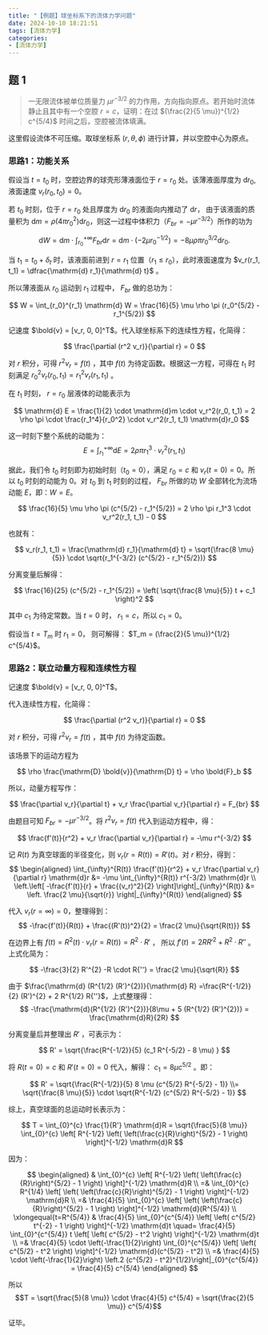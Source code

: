 ```yaml
---
title: "【例题】球坐标系下的流体力学问题"
date: 2024-10-10 18:21:51
tags: [流体力学]
categories:
- [流体力学]
---
```

<link rel="stylesheet" href="https://cdn.jsdelivr.net/npm/katex/dist/katex.min.css">
<!--Katex style sheet for mobile-->
<style type="text/css">
@media only screen and (max-width: 600px) {
  .katex-display > .katex {
    max-width: 100%;
    overflow-x: auto;
    overflow-y: hidden;
  }
}
</style>

## 题 1

> 一无限流体被单位质量力 $\mu r^{-3/2}$ 的力作用，方向指向原点。若开始时流体静止且其中有一个空腔 $r=c$，证明：在过 $(\frac{2}{5 \mu})^{1/2} c^{5/4}$ 时间之后，空腔被流体填满。

这里假设流体不可压缩。取球坐标系 $(r, \theta, \phi)$ 进行计算，并以空腔中心为原点。

### 思路1：功能关系

假设当 $t=t_0$ 时，空腔边界的球壳形薄液面位于 $r=r_0$ 处。该薄液面厚度为 $\mathrm{d}r_0$, 液面速度 $v_r (r_0, t_0) = 0$。  

若 $t_0$ 时刻，位于 $r=r_0$ 处且厚度为 $\mathrm{d}r_0$ 的液面向内推动了 $\mathrm{d} r$， 由于该液面的质量积为 $\mathrm{d}m = \rho (4 \pi r_0^2) \mathrm{d}r_0$，则这一过程中体积力（$F_{br} = -\mu r^{-3/2}$）所作的功为

$$
\mathrm{d} W = \mathrm{d}m \cdot \int_{r_0}^{+\infty} F_{br} \mathrm{d}r = \mathrm{d}m \cdot (-2 \mu r_0^{-1/2}) = -8 \mu \rho \pi r_0^{3/2} \mathrm{d}r_0 .
$$

当 $t_1 = t_0 + \delta_t$ 时，该液面前进到 $r=r_1$ 位置（$r_1 \le r_0$），此时液面速度为 $v_r(r_1, t_1) = \dfrac{\mathrm{d} r_1}{\mathrm{d} t}$ 。

所以薄液面从 $r_0$ 运动到 $r_1$ 过程中， $F_{br}$ 做的总功为：

$$
W = \int_{r_0}^{r_1} \mathrm{d} W = \frac{16}{5} \mu \rho \pi (r_0^{5/2} - r_1^{5/2})
$$

记速度 $\bold{v} = [v_r, 0, 0]^T$。代入球坐标系下的连续性方程，化简得：

$$
\frac{\partial (r^2 v_r)}{\partial r} = 0
$$

对 $r$ 积分，可得 $r^2 v_r = f(t)$ ，其中 $f(t)$ 为待定函数。根据这一方程，可得在 $t_1$ 时刻满足 $r_0^2 v_r(r_0, t_1) = r_1^2 v_r(r_1, t_1)$ 。

在 $t_1$ 时刻， $r=r_0$ 层液体的动能表示为

$$
\mathrm{d} E = \frac{1}{2} \cdot \mathrm{d}m \cdot v_r^2(r_0, t_1) = 2 \rho \pi \cdot \frac{r_1^4}{r_0^2} \cdot v_r^2(r_1, t_1) \mathrm{d}r_0
$$

这一时刻下整个系统的动能为：
$$
E = \int_{r_1}^{+\infty} \mathrm{d} E = 2 \rho \pi r_1^3 \cdot v_r^2(r_1, t_1)
$$

据此，我们令 $t_0$ 时刻即为初始时刻（$t_0=0$），满足 $r_0 = c$ 和 $v_r(t=0)=0$。所以 $t_0$ 时刻的动能为 0。对 $t_0$ 到 $t_1$ 时刻的过程， $F_{br}$ 所做的功 $W$ 全部转化为流场动能 $E$，即：$W=E$。

$$
\frac{16}{5} \mu \rho \pi (c^{5/2} - r_1^{5/2}) = 2 \rho \pi r_1^3 \cdot v_r^2(r_1, t_1) - 0
$$

也就有：

$$
v_r(r_1, t_1) = \frac{\mathrm{d} r_1}{\mathrm{d} t} = \sqrt{\frac{8 \mu}{5}} \cdot \sqrt{r_1^{-3/2} (c^{5/2} - r_1^{5/2})}
$$

分离变量后解得：

$$
\frac{16}{25} (c^{5/2} - r_1^{5/2}) = \left( \sqrt{\frac{8 \mu}{5}} t + c_1 \right)^2
$$

其中 $c_1$ 为待定常数。当 $t=0$ 时， $r_1 = c$，所以 $c_1 = 0$。

假设当 $t=T_{m}$ 时 $r_1=0$， 则可解得： $T_m = (\frac{2}{5 \mu})^{1/2} c^{5/4}$。


### 思路2：联立动量方程和连续性方程

记速度 $\bold{v} = [v_r, 0, 0]^T$。

代入连续性方程，化简得：

$$
\frac{\partial (r^2 v_r)}{\partial r} = 0
$$

对 $r$ 积分，可得 $r^2 v_r = f(t)$ ，其中 $f(t)$ 为待定函数。

该场景下的运动方程为

$$
\rho \frac{\mathrm{D} \bold{v}}{\mathrm{D} t} = \rho \bold{F}_b
$$

所以，动量方程写作：

$$
\frac{\partial v_r}{\partial t} + v_r \frac{\partial v_r}{\partial r} =  F_{br}
$$

由题目可知 $F_{br} = - \mu r^{-3/2}$。将 $r^2 v_r = f(t)$ 代入到运动方程中，得：

$$
\frac{f'(t)}{r^2} + v_r \frac{\partial v_r}{\partial r} = -\mu r^{-3/2}
$$

记 $R(t)$ 为真空球面的半径变化，则 $v_r (r=R(t)) = R'(t)$。对 $r$ 积分，得到：
$$
\begin{aligned}
    \int_{\infty}^{R(t)} \frac{f'(t)}{r^2} + v_r \frac{\partial v_r}{\partial r} \mathrm{d}r &= -\mu \int_{\infty}^{R(t)} r^{-3/2} \mathrm{d}r \\
    \left.\left[ -\frac{f'(t)}{r} + \frac{(v_r)^2}{2} \right]\right|_{\infty}^{R(t)} &=
    \left. \frac{2 \mu}{\sqrt{r}} \right|_{\infty}^{R(t)}
\end{aligned}
$$

代入 $v_r (r=\infty)=0$，整理得到： 
$$
-\frac{f'(t)}{R(t)} + \frac{(R'(t))^2}{2} = \frac{2 \mu}{\sqrt{R(t)}}
$$

在边界上有 $f(t) = R^2(t) \cdot v_r (r=R(t)) = R^2 \cdot R'$ ， 所以 $f'(t) = 2 R R'^{2} + R^2 \cdot R{''}$ 。上式化简为：

$$
-\frac{3}{2} R'^{2} -R \cdot R{''} = \frac{2 \mu}{\sqrt{R}}
$$


由于 $\frac{\mathrm{d} (R^{1/2} (R')^{2})}{\mathrm{d} R} =\frac{R^{-1/2}}{2} (R')^{2} + 2 R^{1/2} R{''}$，上式整理得： 
$$
-\frac{\mathrm{d}(R^{1/2} (R')^{2})}{8\mu + 5 (R^{1/2} (R')^{2})} = \frac{\mathrm{d}R}{2R} 
$$

分离变量后并整理出 $R'$ ，可表示为：

$$
R' = \sqrt{\frac{R^{-1/2}}{5} (c_1 R^{-5/2} - 8 \mu) }
$$

将 $R(t=0)=c$ 和 $R'(t=0) = 0$ 代入，解得： $c_1 = 8 \mu c^{5/2}$ 。即：

$$
R' = \sqrt{\frac{R^{-1/2}}{5} 8 \mu (c^{5/2} R^{-5/2} - 1)} 
\\= \sqrt{\frac{8 \mu}{5}} \cdot \sqrt{R^{-1/2} (c^{5/2} R^{-5/2} - 1)}
$$

综上，真空球面的总运动时长表示为： 

$$
T = \int_{0}^{c} \frac{1}{R'} \mathrm{d}R = \sqrt{\frac{5}{8 \mu}} \int_{0}^{c} \left[ R^{-1/2} \left( \left(\frac{c}{R}\right)^{5/2} - 1 \right) \right]^{-1/2} \mathrm{d}R
$$

因为：

$$
\begin{aligned}
    & \int_{0}^{c} \left[ R^{-1/2} \left( \left(\frac{c}{R}\right)^{5/2} - 1 \right) \right]^{-1/2} \mathrm{d}R \\
    =& \int_{0}^{c} R^{1/4} \left[ \left( \left(\frac{c}{R}\right)^{5/2} - 1 \right) \right]^{-1/2} \mathrm{d}R \\
    =& \frac{4}{5} \int_{0}^{c}  \left[ \left( \left(\frac{c}{R}\right)^{5/2} - 1 \right) \right]^{-1/2} \mathrm{d}(R^{5/4}) \\
    \xlongequal{t=R^{5/4}} & \frac{4}{5} \int_{0}^{c^{5/4}}  \left[ \left( c^{5/2} t^{-2} - 1 \right) \right]^{-1/2} \mathrm{d}t 
    \quad= \frac{4}{5} \int_{0}^{c^{5/4}} t \left[ \left( c^{5/2} - t^2 \right) \right]^{-1/2} \mathrm{d}t \\
    =& \frac{4}{5} \cdot \left(-\frac{1}{2}\right) \int_{0}^{c^{5/4}} \left[ \left( c^{5/2} - t^2 \right) \right]^{-1/2} \mathrm{d}(c^{5/2} - t^2) \\
    =& \frac{4}{5} \cdot \left(-\frac{1}{2}\right) \left.2 (c^{5/2} - t^2)^{1/2}\right|_{0}^{c^{5/4}} = \frac{4}{5} c^{5/4}
\end{aligned}
$$

所以 $$T = \sqrt{\frac{5}{8 \mu}} \cdot \frac{4}{5} c^{5/4} = \sqrt{\frac{2}{5 \mu}} c^{5/4}$$

证毕。

<!--
https://zhuanlan.zhihu.com/p/692839599
-->
